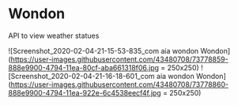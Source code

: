 # Wondon

API to view weather statues

![Screenshot_2020-02-04-21-15-53-835_com aia wondon Wondon](https://user-images.githubusercontent.com/43480708/73778859-888e9900-4794-11ea-80cf-aba661318f06.jpg = 250x250)
![Screenshot_2020-02-04-21-16-18-601_com aia wondon Wondon](https://user-images.githubusercontent.com/43480708/73778860-888e9900-4794-11ea-922e-6c4538eecf4f.jpg = 250x250)

